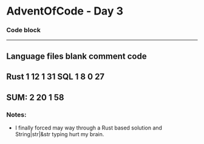 # AdventOfCode - Day 3

### Code block
-------------------------------------------------------------------------------
Language                     files          blank        comment           code
-------------------------------------------------------------------------------
Rust                             1             12              1             31
SQL                              1              8              0             27
-------------------------------------------------------------------------------
SUM:                             2             20              1             58
-------------------------------------------------------------------------------

### Notes:

* I finally forced may way through a Rust based solution and String|str|&str typing hurt my brain.
